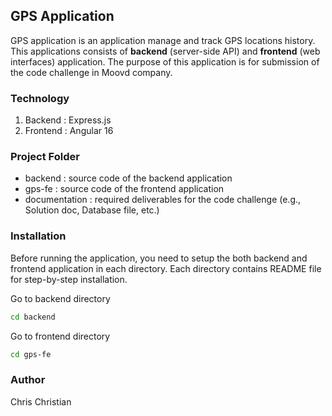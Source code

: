 ## GPS Application

GPS application is an application manage and track GPS locations history. 
This applications consists of **backend** (server-side API) and **frontend** (web interfaces) application.
The purpose of this application is for submission of the code challenge in Moovd company.  

### Technology 
1. Backend : Express.js 
2. Frontend : Angular 16

### Project Folder 
* backend : source code of the backend application 
* gps-fe : source code of the frontend application 
* documentation : required deliverables for the code challenge (e.g., Solution doc, Database file, etc.)

### Installation
Before running the application, you need to setup the both backend and frontend application in 
each directory. Each directory contains README file for step-by-step installation. 

Go to backend directory 

   ```bash
   cd backend
   ```

Go to frontend directory 

   ```bash
   cd gps-fe
   ```

### Author 
Chris Christian 
